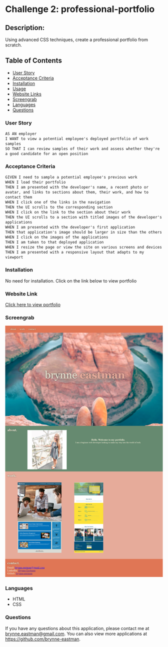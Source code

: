 # Challenge 2: professional-portfolio

## Description: 
Using advanced CSS techniques, create a professional portfolio from scratch.

## Table of Contents
* [User Story](#userStory)
* [Acceptance Criteria](#acceptanceCriteria)
* [Installation](*installation)
* [Usage](#usage)
* [Website Links](#websiteLinks)
* [Screengrab](#screengrab)
* [Languages](#languages)
* [Questions](questions)

### User Story
```
AS AN employer
I WANT to view a potential employee's deployed portfolio of work samples
SO THAT I can review samples of their work and assess whether they're a good candidate for an open position
```

### Acceptance Criteria
```
GIVEN I need to sample a potential employee's previous work
WHEN I load their portfolio
THEN I am presented with the developer's name, a recent photo or avatar, and links to sections about them, their work, and how to contact them
WHEN I click one of the links in the navigation
THEN the UI scrolls to the corresponding section
WHEN I click on the link to the section about their work
THEN the UI scrolls to a section with titled images of the developer's applications
WHEN I am presented with the developer's first application
THEN that application's image should be larger in size than the others
WHEN I click on the images of the applications
THEN I am taken to that deployed application
WHEN I resize the page or view the site on various screens and devices
THEN I am presented with a responsive layout that adapts to my viewport
```

### Installation
No need for installation.  Click on the link below to view portfolio


### Website Link
[Click here to view portfolio](https://brynne-eastman.github.io/Professional-Portfolio/)

### Screengrab
![screenshot](./assets/images/screenshot-portfolio.png)

### Languages
- HTML
- CSS 


### Questions
If you have any questions about this application, please contact me at brynne.eastman@gmail.com. You can also view more applications at https://github.com/brynne-eastman.


